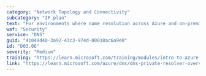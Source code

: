 ```yaml
---
category: "Network Topology and Connectivity"
subcategory: "IP plan"
text: "For environments where name resolution across Azure and on-premises is required and there is no existing enterprise DNS service like Active Directory, use Azure DNS Private Resolver to route DNS requests to Azure or to on-premises DNS servers."
waf: "Security"
service: "DNS"
guid: "41049d40-3a92-43c3-974d-00018ac6a9e0"
id: "D03.06"
severity: "Medium"
training: "https://learn.microsoft.com/training/modules/intro-to-azure-dns-private-resolver/"
link: "https://learn.microsoft.com/azure/dns/dns-private-resolver-overview"
---
```

